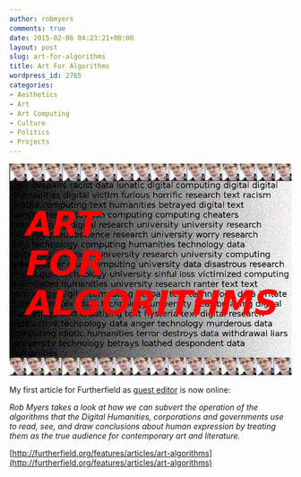 ```yaml
---
author: robmyers
comments: true
date: 2015-02-06 04:23:21+00:00
layout: post
slug: art-for-algorithms
title: Art For Algorithms
wordpress_id: 2765
categories:
- Aesthetics
- Art
- Art Computing
- Culture
- Politics
- Projects
---
```


[![art-for-algorithms](/assets/2015/02/art-for-algorithms.png)](/assets/2015/02/art-for-algorithms.png)

My first article for Furtherfield as [guest editor](http://furtherfield.org/blog/furtherfield/announcement-rob-myers-furtherfield-guest-editor-january-march-2015) is now online:

_Rob Myers takes a look at how we can subvert the operation of the algorithms that the Digital Humanities, corporations and governments use to read, see, and draw conclusions about human expression by treating them as the true audience for contemporary art and literature._

[http://furtherfield.org/features/articles/art-algorithms](http://furtherfield.org/features/articles/art-algorithms)
